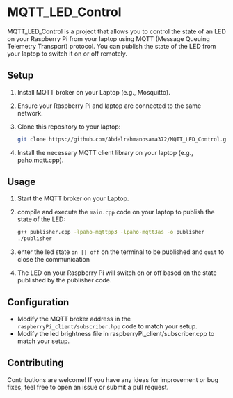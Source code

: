 # MQTT_LED_Control

MQTT_LED_Control is a project that allows you to control the state of an LED on your Raspberry Pi from your laptop using MQTT (Message Queuing Telemetry Transport) protocol. You can publish the state of the LED from your laptop to switch it on or off remotely.

## Setup

1. Install MQTT broker on your Laptop (e.g., Mosquitto).

2. Ensure your Raspberry Pi and laptop are connected to the same network.

3. Clone this repository to your laptop:

    ```bash
    git clone https://github.com/Abdelrahmanosama372/MQTT_LED_Control.git
    ```

4. Install the necessary MQTT client library on your laptop (e.g., paho.mqtt.cpp).

## Usage

1. Start the MQTT broker on your Laptop.

2. compile and execute the `main.cpp` code on your laptop to publish the state of the LED:

    ```bash
    g++ publisher.cpp -lpaho-mqttpp3 -lpaho-mqtt3as -o publisher
    ./publisher
    ```
3. enter the led state `on || off` on the terminal to be published and `quit` to close the communication

4. The LED on your Raspberry Pi will switch on or off based on the state published by the publisher code.

## Configuration

- Modify the MQTT broker address in the `raspberryPi_client/subscriber.hpp` code to match your setup.
- Modify the led brightness file in raspberryPi_client/subscriber.cpp to match your setup.

## Contributing

Contributions are welcome! If you have any ideas for improvement or bug fixes, feel free to open an issue or submit a pull request.

